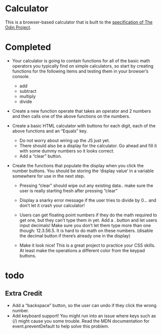 # Calculator

This is a browser-based calculator that is built to the [specification of The
Odin Project](https://www.theodinproject.com/lessons/foundations-calculator).

# Completed

- Your calculator is going to contain functions for all of the basic math operators you typically find on simple calculators, so start by creating functions for the following items and testing them in your browser’s console.
  - add
  - subtract
  - multiply
  - divide

- Create a new function operate that takes an operator and 2 numbers and then
  calls one of the above functions on the numbers.

- Create a basic HTML calculator with buttons for each digit, each of the above functions and an “Equals” key.
  - Do not worry about wiring up the JS just yet.
  - There should also be a display for the calculator. Go ahead and fill it with some dummy numbers so it looks correct.
  - Add a “clear” button.

- Create the functions that populate the display when you click the number
  buttons. You should be storing the ‘display value’ in a variable somewhere for
  use in the next step.

  - Pressing “clear” should wipe out any existing data.. make sure the user is
    really starting fresh after pressing “clear”
  
  - Display a snarky error message if the user tries to divide by 0… and don’t let
    it crash your calculator!
  - Users can get floating point numbers if they do the math required to get
    one, but they can’t type them in yet. Add a . button and let users input
    decimals! Make sure you don’t let them type more than one though: 12.3.56.5.
    It is hard to do math on these numbers. (disable the decimal button if
    there’s already one in the display)
  - Make it look nice! This is a great project to practice your CSS skills. At least make the operations a different color from the keypad buttons.
  
# todo

## Extra Credit

- Add a “backspace” button, so the user can undo if they click the wrong number.
- Add keyboard support! You might run into an issue where keys such as (/) might cause you some trouble. Read the MDN documentation for event.preventDefault to help solve this problem.